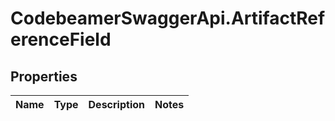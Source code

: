 # CodebeamerSwaggerApi.ArtifactReferenceField

## Properties
Name | Type | Description | Notes
------------ | ------------- | ------------- | -------------
